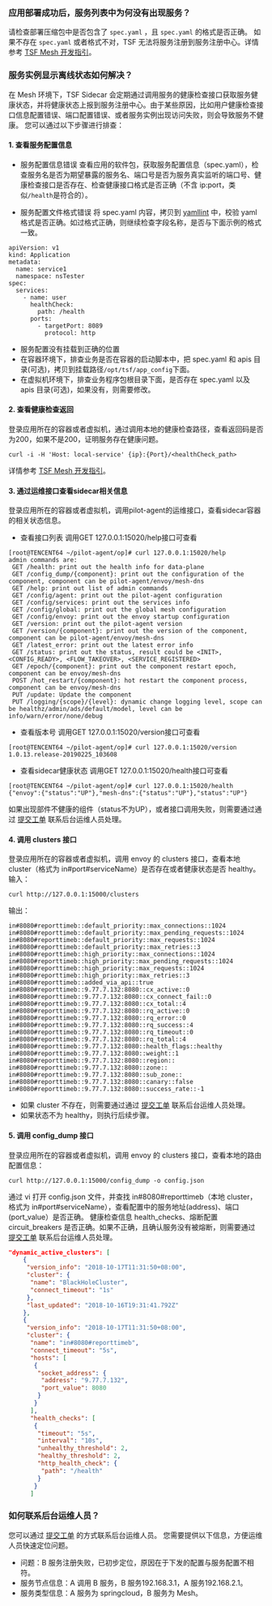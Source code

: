 ### 应用部署成功后，服务列表中为何没有出现服务？
请检查部署压缩包中是否包含了 `spec.yaml` ，且 `spec.yaml` 的格式是否正确。
如果不存在 `spec.yaml` 或者格式不对，TSF 无法将服务注册到服务注册中心。详情参考 [TSF Mesh 开发指引](https://cloud.tencent.com/document/product/649/19049)。


### 服务实例显示离线状态如何解决？
在 Mesh 环境下，TSF Sidecar 会定期通过调用服务的健康检查接口获取服务健康状态，并将健康状态上报到服务注册中心。由于某些原因，比如用户健康检查接口信息配置错误、端口配置错误、或者服务实例出现访问失败，则会导致服务不健康。
您可以通过以下步骤进行排查：
#### 1. 查看服务配置信息
- 服务配置信息错误
查看应用的软件包，获取服务配置信息（spec.yaml），检查服务名是否为期望暴露的服务名、端口号是否为服务真实监听的端口号、健康检查接口是否存在、检查健康接口格式是否正确（不含 ip:port，类似`/health`是符合的）。

- 服务配置文件格式错误
将 spec.yaml 内容，拷贝到 [yamllint](http://www.yamllint.com/) 中，校验 yaml 格式是否正确。如过格式正确，则继续检查字段名称，是否与下面示例的格式一致。
```
apiVersion: v1
kind: Application
metadata:
  name: service1
  namespace: nsTester
spec:
  services:
    - name: user
      healthCheck:
        path: /health
      ports:
        - targetPort: 8089
          protocol: http
```

-  服务配置没有挂载到正确的位置
  - 在容器环境下，排查业务是否在容器的启动脚本中，把 spec.yaml 和 apis 目录(可选)，拷贝到挂载路径`/opt/tsf/app_config`下面。
 - 在虚拟机环境下，排查业务程序包根目录下面，是否存在 spec.yaml 以及 apis 目录(可选)，如果没有，则需要修改。

#### 2. 查看健康检查返回
登录应用所在的容器或者虚拟机，通过调用本地的健康检查路径，查看返回码是否为200，如果不是200，证明服务存在健康问题。
```shell
curl -i -H 'Host: local-service' {ip}:{Port}/<healthCheck_path>
```
详情参考 [TSF Mesh 开发指引](https://cloud.tencent.com/document/product/649/19049)。

#### 3. 通过运维接口查看sidecar相关信息

登录应用所在的容器或者虚拟机，调用pilot-agent的运维接口，查看sidecar容器的相关状态信息。

- 查看接口列表
调用GET 127.0.0.1:15020/help接口可查看
```
[root@TENCENT64 ~/pilot-agent/op]# curl 127.0.0.1:15020/help
admin commands are:
 GET /health: print out the health info for data-plane
 GET /config_dump/{component}: print out the configuration of the component, component can be pilot-agent/envoy/mesh-dns
 GET /help: print out list of admin commands
 GET /config/agent: print out the pilot-agent configuration
 GET /config/services: print out the services info
 GET /config/global: print out the global mesh configuration
 GET /config/envoy: print out the envoy startup configuration
 GET /version: print out the pilot-agent version
 GET /version/{component}: print out the version of the component, component can be pilot-agent/envoy/mesh-dns
 GET /latest_error: print out the latest error info
 GET /status: print out the status, result could be <INIT>, <CONFIG_READY>, <FLOW_TAKEOVER>, <SERVICE_REGISTERED>
 GET /epoch/{component}: print out the component restart epoch, component can be envoy/mesh-dns
 POST /hot_restart/{component}: hot restart the component process, component can be envoy/mesh-dns
 PUT /update: Update the component
 PUT /logging/{scope}/{level}: dynamic change logging level, scope can be healthz/admin/ads/default/model, level can be info/warn/error/none/debug
```

- 查看版本号
调用GET 127.0.0.1:15020/version接口可查看
```
[root@TENCENT64 ~/pilot-agent/op]# curl 127.0.0.1:15020/version                
1.0.13.release-20190225_103608
```

- 查看sidecar健康状态
调用GET 127.0.0.1:15020/health接口可查看
```
[root@TENCENT64 ~/pilot-agent/op]# curl 127.0.0.1:15020/health
{"envoy":{"status":"UP"},"mesh-dns":{"status":"UP"},"status":"UP"}
```
如果出现部件不健康的组件（status不为UP），或者接口调用失败，则需要通过通过 [提交工单](https://console.cloud.tencent.com/workorder/category) 联系后台运维人员处理。

#### 4. 调用 clusters 接口
登录应用所在的容器或者虚拟机，调用 envoy 的 clusters 接口，查看本地 cluster（格式为 in#port#serviceName）是否存在或者健康状态是否 healthy。
输入：
```shell
curl http://127.0.0.1:15000/clusters
```
输出：
```
in#8080#reporttimeb::default_priority::max_connections::1024
in#8080#reporttimeb::default_priority::max_pending_requests::1024
in#8080#reporttimeb::default_priority::max_requests::1024
in#8080#reporttimeb::default_priority::max_retries::3
in#8080#reporttimeb::high_priority::max_connections::1024
in#8080#reporttimeb::high_priority::max_pending_requests::1024
in#8080#reporttimeb::high_priority::max_requests::1024
in#8080#reporttimeb::high_priority::max_retries::3
in#8080#reporttimeb::added_via_api::true
in#8080#reporttimeb::9.77.7.132:8080::cx_active::0
in#8080#reporttimeb::9.77.7.132:8080::cx_connect_fail::0
in#8080#reporttimeb::9.77.7.132:8080::cx_total::4
in#8080#reporttimeb::9.77.7.132:8080::rq_active::0
in#8080#reporttimeb::9.77.7.132:8080::rq_error::0
in#8080#reporttimeb::9.77.7.132:8080::rq_success::4
in#8080#reporttimeb::9.77.7.132:8080::rq_timeout::0
in#8080#reporttimeb::9.77.7.132:8080::rq_total::4
in#8080#reporttimeb::9.77.7.132:8080::health_flags::healthy
in#8080#reporttimeb::9.77.7.132:8080::weight::1
in#8080#reporttimeb::9.77.7.132:8080::region::
in#8080#reporttimeb::9.77.7.132:8080::zone::
in#8080#reporttimeb::9.77.7.132:8080::sub_zone::
in#8080#reporttimeb::9.77.7.132:8080::canary::false
in#8080#reporttimeb::9.77.7.132:8080::success_rate::-1
```
- 如果 cluster 不存在，则需要通过通过 [提交工单](https://console.cloud.tencent.com/workorder/category) 联系后台运维人员处理。
- 如果状态不为 healthy，则执行后续步骤。



#### 5. 调用 config_dump 接口
登录应用所在的容器或者虚拟机，调用 envoy 的 clusters 接口，查看本地的路由配置信息：
```shell
curl http://127.0.0.1:15000/config_dump -o config.json
```

通过 vi 打开 config.json 文件，并查找 in#8080#reporttimeb（本地 cluster，格式为 in#port#serviceName），查看配置中的服务地址(address)、端口(port_value）是否正确。
健康检查信息 health_checks、熔断配置 circuit_breakers 是否正确。如果不正确，且确认服务没有被熔断，则需要通过 [提交工单](https://console.cloud.tencent.com/workorder/category) 联系后台运维人员处理。
```json
"dynamic_active_clusters": [
    {
     "version_info": "2018-10-17T11:31:50+08:00",
     "cluster": {
      "name": "BlackHoleCluster",
      "connect_timeout": "1s"
     },
     "last_updated": "2018-10-16T19:31:41.792Z"
    },
    {
     "version_info": "2018-10-17T11:31:50+08:00",
     "cluster": {
      "name": "in#8080#reporttimeb",
      "connect_timeout": "5s",
      "hosts": [
       {
        "socket_address": {
         "address": "9.77.7.132",
         "port_value": 8080
        }
       }
      ],
      "health_checks": [
       {
        "timeout": "5s",
        "interval": "10s",
        "unhealthy_threshold": 2,
        "healthy_threshold": 2,
        "http_health_check": {
         "path": "/health"
        }
       }
      ]
```



### 如何联系后台运维人员？
您可以通过 [提交工单](https://console.cloud.tencent.com/workorder/category) 的方式联系后台运维人员。
您需要提供以下信息，方便运维人员快速定位问题。
- 问题：B 服务注册失败，已初步定位，原因在于下发的配置与服务配置不相符。
- 服务节点信息：A 调用 B 服务，B 服务192.168.3.1，A 服务192.168.2.1。
- 服务类型信息：A 服务为 springcloud，B 服务为 Mesh。

